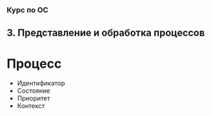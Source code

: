 ### Курс по ОС
## 3. Представление и обработка процессов
# Процесс
- Идентификатор
- Состояние
- Приоритет
- Контекст
